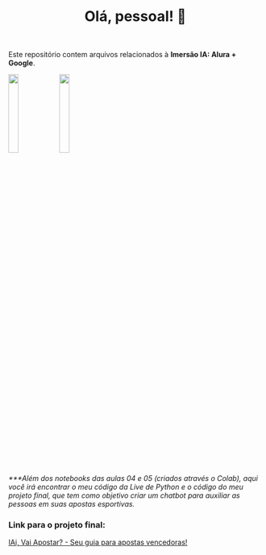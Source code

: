 <h1 align="center">Olá, pessoal! 👋</h1></br>

Este repositório contem arquivos relacionados à <b>Imersão IA: Alura + Google</b>. 

<img width="20%" src="https://cuponomia-a.akamaihd.net/img/stores/original/alura-637582521816079946.png" /><img width="20%" src="https://logowik.com/content/uploads/images/google-ai-gemini91216.logowik.com.webp" />
</br>

<i>***Além dos notebooks das aulas 04 e 05 (criados através o Colab), aqui você irá encontrar o meu código da Live de Python e o código do meu projeto final, que tem como objetivo criar um chatbot para auxiliar as pessoas em suas apostas esportivas.</i></br>

### Link para o projeto final:
<div>
<a href="https://github.com/lucasplandim/imersao_ai/blob/ef14fb25149083de6fca72f005aaf1d5d9cd8893/Projeto_ai_imers%C3%A3o.ipynb">IAi, Vai Apostar? - Seu guia para apostas vencedoras!</a>
</div>
